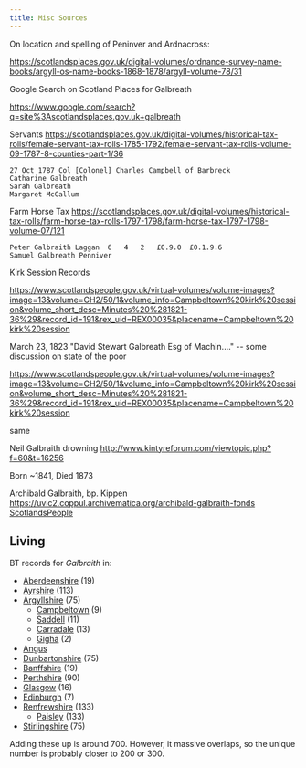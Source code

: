 ```yaml
---
title: Misc Sources
---
```


On location and spelling of Peninver and Ardnacross:

https://scotlandsplaces.gov.uk/digital-volumes/ordnance-survey-name-books/argyll-os-name-books-1868-1878/argyll-volume-78/31

Google Search on Scotland Places for Galbreath

https://www.google.com/search?q=site%3Ascotlandsplaces.gov.uk+galbreath

Servants
https://scotlandsplaces.gov.uk/digital-volumes/historical-tax-rolls/female-servant-tax-rolls-1785-1792/female-servant-tax-rolls-volume-09-1787-8-counties-part-1/36

```
27 Oct 1787	Col [Colonel] Charles Campbell of Barbreck
Catharine Galbreath
Sarah Galbreath
Margaret McCallum
```

Farm Horse Tax
https://scotlandsplaces.gov.uk/digital-volumes/historical-tax-rolls/farm-horse-tax-rolls-1797-1798/farm-horse-tax-1797-1798-volume-07/121
```
Peter Galbraith Laggan	6	4	2	£0.9.0	£0.1.9.6
Samuel Galbreath Penniver
```

Kirk Session Records

https://www.scotlandspeople.gov.uk/virtual-volumes/volume-images?image=13&volume=CH2/50/1&volume_info=Campbeltown%20kirk%20session&volume_short_desc=Minutes%20%281821-36%29&record_id=191&rex_uid=REX00035&placename=Campbeltown%20kirk%20session

March 23, 1823
"David Stewart Galbreath Esg of Machin...." -- some discussion on state of the poor

https://www.scotlandspeople.gov.uk/virtual-volumes/volume-images?image=13&volume=CH2/50/1&volume_info=Campbeltown%20kirk%20session&volume_short_desc=Minutes%20%281821-36%29&record_id=191&rex_uid=REX00035&placename=Campbeltown%20kirk%20session

same


Neil Galbraith drowning
http://www.kintyreforum.com/viewtopic.php?f=60&t=16256

Born ~1841, Died 1873


Archibald Galbraith, bp. Kippen
https://uvic2.coppul.archivematica.org/archibald-galbraith-fonds
[ScotlandsPeople](https://www.scotlandspeople.gov.uk/record-results?search_type=people&event=%28B%20OR%20C%20OR%20S%29&record_type%5B0%5D=opr_births&church_type=Old%20Parish%20Registers&dl_cat=church&dl_rec=church-births-baptisms&surname=galbraith&surname_so=exact&forename=archibald&forename_so=starts&sex=M&parent_names_so=exact&parent_name_two=mclean&parent_name_two_so=exact&record=Church%20of%20Scotland%20%28old%20parish%20registers%29%20Roman%20Catholic%20Church%20Other%20churches)

## Living

BT records for _Galbraith_ in:

* [Aberdeenshire](https://www.thephonebook.bt.com/Person/PersonSearch/?Surname=galbraith&Location=Aberdeenshire) (19)
* [Ayrshire](https://www.thephonebook.bt.com/Person/PersonSearch/?Surname=galbraith&Location=Ayrshire) (113)
* [Argyllshire](https://www.thephonebook.bt.com/Person/PersonSearch/?Surname=galbraith&Location=Argyllshire) (75)
  * [Campbeltown](https://www.thephonebook.bt.com/Person/PersonSearch/?Surname=galbraith&Location=Campbeltown%20%20(Argyllshire)) (9)
  * [Saddell](https://www.thephonebook.bt.com/Person/PersonSearch/?Surname=galbraith&Location=Saddell%20%20(Campbeltown%20-%20Argyllshire)) (11) 
  * [Carradale](https://www.thephonebook.bt.com/Person/PersonSearch/?Surname=galbraith&Location=Carradale%20%20(Campbeltown%20-%20Argyllshire)) (13)
  * [Gigha](https://www.thephonebook.bt.com/Person/PersonSearch/?Surname=galbraith&Location=Isle%20Of%20Gigha%20%20(Argyllshire)) (2)
* [Angus](https://www.thephonebook.bt.com/Person/PersonSearch/?Surname=galbraith&Location=Angus)
* [Dunbartonshire](https://www.thephonebook.bt.com/Person/PersonSearch/?Surname=galbraith&Location=Dunbartonshire) (75)
* [Banffshire](https://www.thephonebook.bt.com/Person/PersonSearch/?Surname=galbraith&Location=Banffshire) (19)
* [Perthshire](https://www.thephonebook.bt.com/Person/PersonSearch/?Surname=galbraith&Location=Perthshire) (90)
* [Glasgow](https://www.thephonebook.bt.com/Person/PersonSearch/?Surname=galbraith&Location=Glasgow) (16)
* [Edinburgh](https://www.thephonebook.bt.com/Person/PersonSearch/?Surname=galbraith&Location=Edinburgh) (7)
* [Renfrewshire](https://www.thephonebook.bt.com/Person/PersonSearch/?Surname=galbraith&Location=Renfrewshire) (133)
  * [Paisley](https://www.thephonebook.bt.com/Person/PersonSearch/?Surname=galbraith&Location=Paisley%20%20(Renfrewshire)) (133)
* [Stirlingshire](https://www.thephonebook.bt.com/Person/PersonSearch/?Surname=galbraith&Location=Stirlingshire) (75)


Adding these up is around 700.  However, it massive overlaps, so the unique number is probably closer to 200 or 300.
